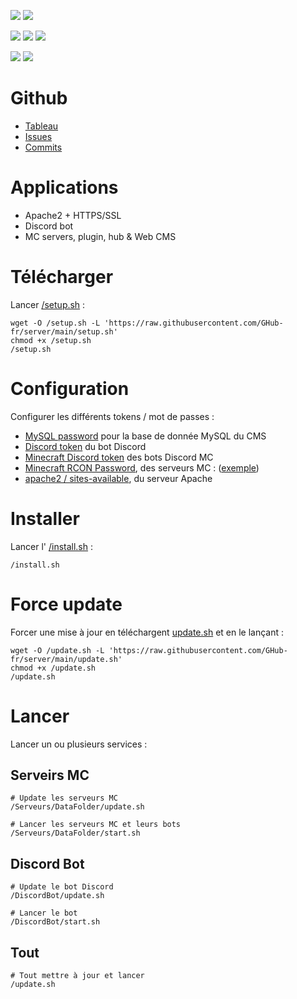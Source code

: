 <a href=""><img src="https://img.shields.io/github/commit-activity/m/GHub-fr/server?color=red&style=for-the-badge"></a>
<a href=""><img src="https://img.shields.io/github/last-commit/GHub-fr/server?color=red&style=for-the-badge"></a>

<a href=""><img src="https://img.shields.io/github/stars/GHub-fr?color=red&style=for-the-badge"></a>
<a href=""><img src="https://img.shields.io/github/stars/GHub-fr/server?color=red&label=repo%20stars&style=for-the-badge"></a>
<a href=""><img src="https://img.shields.io/github/contributors/GHub-fr/server?style=for-the-badge"></a>

<a href=""><img src="https://img.shields.io/github/languages/code-size/GHub-fr/server?color=red"></a>
<a href=""><img src="https://img.shields.io/github/repo-size/GHub-fr/server?color=red"></a>

# Github
- [Tableau](https://github.com/orgs/GHub-fr/projects/5/)
- [Issues](https://github.com/GHub-fr/server/issues)
- [Commits](https://github.com/GHub-fr/server/commits/main)

# Applications
- Apache2 + HTTPS/SSL
- Discord bot
- MC servers, plugin, hub & Web CMS

# Télécharger
Lancer [/setup.sh](https://github.com/GHub-fr/server/blob/main/setup.sh) :
```
wget -O /setup.sh -L 'https://raw.githubusercontent.com/GHub-fr/server/main/setup.sh'  
chmod +x /setup.sh  
/setup.sh  
```

# Configuration
Configurer les différents tokens / mot de passes :
- [MySQL password](/setup.mysql.sh) pour la base de donnée MySQL du CMS
- [Discord token](/DiscordBot/data/tokens.yml) du bot Discord
- [Minecraft Discord token](/Serveurs/DataFolder/tokens.yml) des bots Discord MC
- [Minecraft RCON Password](/Serveurs/SERVERNAME/server.properties), des serveurs MC : ([exemple](/Serveurs/Hub/server.properties))
- [apache2 / sites-available](https://github.com/GHub-fr/server/blob/main/etc/apache2/sites-available/ghub.fr.conf), du serveur Apache

# Installer
Lancer l' [/install.sh](https://github.com/GHub-fr/server/blob/main/install.sh) :
```
/install.sh  
```

# Force update
Forcer une mise à jour en téléchargent [update.sh](https://github.com/GHub-fr/server/blob/main/update.sh) et en le lançant :
```
wget -O /update.sh -L 'https://raw.githubusercontent.com/GHub-fr/server/main/update.sh'  
chmod +x /update.sh  
/update.sh  
```

# Lancer
Lancer un ou plusieurs services :

## Serveirs MC
```
# Update les serveurs MC
/Serveurs/DataFolder/update.sh

# Lancer les serveurs MC et leurs bots
/Serveurs/DataFolder/start.sh
```

## Discord Bot
```
# Update le bot Discord
/DiscordBot/update.sh

# Lancer le bot
/DiscordBot/start.sh
```

## Tout
```
# Tout mettre à jour et lancer
/update.sh
```
